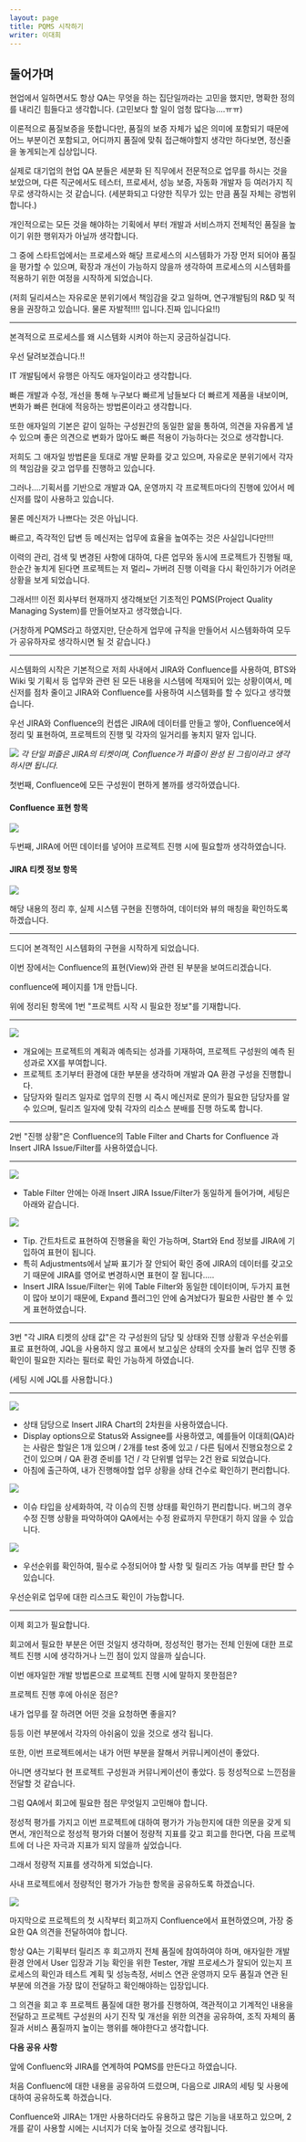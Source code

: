 ```yaml
---
layout: page
title: PQMS 시작하기
writer: 이대희
---
```


## 둘어가며

현업에서 일하면서도 항상 QA는 무엇을 하는 집단일까라는 고민을 했지만, 명확한 정의를 내리긴 힘들다고 생각합니다. (고민보다 할 일이 엄청 많다능....ㅠㅠ)

이론적으로 품질보증을 뜻합니다만, 품질의 보증 자체가 넓은 의미에 포함되기 때문에 어느 부분이건 포함되고, 어디까지 품질에 맞춰 접근해야할지 생각만 하다보면, 정신줄을 놓게되는게 십상입니다.

실제로 대기업의 현업 QA 분들은 세분화 된 직무에서 전문적으로 업무를 하시는 것을 보았으며,
다른 직군에서도 테스터, 프로세서, 성능 보증, 자동화 개발자 등 여러가지 직무로 생각하시는 것 같습니다. (세분화되고 다양한 직무가 있는 만큼 품질 자체는 광범위합니다.)

개인적으로는 모든 것을 해야하는 기획에서 부터 개발과 서비스까지 전체적인 품질을 높이기 위한 행위자가 아닐까 생각합니다.

그 중에 스타트업에서는 프로세스와 해당 프로세스의 시스템화가 가장 먼저 되어야 품질을 평가할 수 있으며, 확장과 개선이 가능하지 않을까 생각하여 프로세스의 시스템화를 적용하기 위한 여정을 시작하게 되었습니다.

(저희 딜리셔스는 자유로운 분위기에서 책임감을 갖고 일하며, 연구개발팀의 R&D 및 적용을 권장하고 있습니다. 물론 자발적!!!! 입니다.진짜 입니다요!!)

---

본격적으로 프로세스를 왜 시스템화 시켜야 하는지 궁금하실겁니다.

우선 달려보겠습니다.!!

IT 개발팀에서 유행은 아직도 애자일이라고 생각합니다.

빠른 개발과 수정, 개선을 통해 누구보다 빠르게 남들보다 더 빠르게 제품을 내보이며, 변화가 빠른 현대에 적응하는 방법론이라고 생각합니다.

또한 애자일의 기본은 같이 일하는 구성원간의 동일한 앎을 통하여, 의견을 자유롭게 낼 수 있으며 좋은 의견으로 변화가 많아도 빠른 적용이 가능하다는 것으로 생각합니다.

저희도 그 애자일 방법론을 토대로 개발 문화를 갖고 있으며, 자유로운 분위기에서 각자의 책임감을 갖고 업무를 진행하고 있습니다.

그러나....기획서를 기반으로 개발과 QA, 운영까지 각 프로젝트마다의 진행에 있어서 메신저를 많이 사용하고 있습니다.

물론 메신저가 나쁘다는 것은 아닙니다.

빠르고, 즉각적인 답변 등 메신저는 업무에 효율을 높여주는 것은 사실입니다만!!!

이력의 관리, 검색 및 변경된 사항에 대하여, 다른 업무와 동시에 프로젝트가 진행될 때, 한순간 놓치게 된다면 프로젝트는 저 멀리~ 가버려 진행 이력을 다시 확인하기가 어려운 상황을 보게 되었습니다.

그래서!!! 이전 회사부터 현재까지 생각해보던 기초적인 PQMS(Project Quality Managing System)를 만들어보자고 생각했습니다.

(거창하게 PQMS라고 하였지만, 단순하게 업무에 규칙을 만들어서 시스템화하여 모두가 공유하자로 생각하시면 될 것 같습니다.)

---

시스템화의 시작은 기본적으로 저희 사내에서 JIRA와 Confluence를 사용하여, BTS와 Wiki 및 기획서 등 업무와 관련 된 모든 내용을 시스템에 적재되어 있는 상황이여서, 
메신저를 점차 줄이고 JIRA와 Confluence를 사용하여 시스템화를 할 수 있다고 생각했습니다.

우선 JIRA와 Confluence의 컨셉은 JIRA에 데이터를 만들고 쌓아, Confluence에서 정리 및 표현하여, 프로젝트의 진행 및 각자의 일거리를 놓치지 말자 입니다.

![](/assets/image/posts/2020-12-29-pqms-01.png)
*각 단일 퍼즐은 JIRA의 티켓이며, Confluence가 퍼즐이 완성 된 그림이라고 생각하시면 됩니다.*

첫번째, Confluence에 모든 구성원이 편하게 볼까를 생각하였습니다.

#### Confluence 표현 항목

![](/assets/image/posts/2020-12-29-pqms-02.png)

두번째, JIRA에 어떤 데이터를 넣어야 프로젝트 진행 시에 필요할까 생각하였습니다.

#### JIRA 티켓 정보 항목

![](/assets/image/posts/2020-12-29-pqms-03.png)

해당 내용의 정리 후, 실제 시스템 구현을 진행하여, 데이터와 뷰의 매칭을 확인하도록 하겠습니다.

---

드디어 본격적인 시스템화의 구현을 시작하게 되었습니다.

이번 장에서는 Confluence의 표현(View)와 관련 된 부분을 보여드리겠습니다.

confluence에 페이지를 1개 만듭니다.

위에 정리된 항목에 1번 "프로젝트 시작 시 필요한 정보"를 기재합니다.

---
![](/assets/image/posts/2020-12-29-pqms-04.png)

- 개요에는 프로젝트의 계획과 예측되는 성과를 기재하여, 프로젝트 구성원의 예측 된 성과로 XX를 부여합니다.
- 프로젝트 초기부터 환경에 대한 부분을 생각하며 개발과 QA 환경 구성을 진행합니다.
- 담당자와 릴리즈 일자로 업무의 진행 시 즉시 메신저로 문의가 필요한 담당자를 알 수 있으며, 릴리즈 일자에 맞춰 각자의 리소스 분배를 진행 하도록 합니다.

---

2번 "진행 상황"은 Confluence의 Table Filter and Charts for Confluence 과 Insert JIRA Issue/Filter를 사용하였습니다.

---

![](/assets/image/posts/2020-12-29-pqms-05.png)

- Table Filter 안에는 아래 Insert JIRA Issue/Filter가 동일하게 들어가며, 세팅은 아래와 같습니다.

![](/assets/image/posts/2020-12-29-pqms-06.png)

- Tip. 간트차트로 표현하여 진행율을 확인 가능하며, Start와 End 정보를 JIRA에 기입하여 표현이 됩니다.
- 특히 Adjustments에서 날짜 표기가 잘 안되어 확인 중에 JIRA의 데이터를 갖고오기 때문에 JIRA를 영어로 변경하시면 표현이 잘 됩니다.....
- Insert JIRA Issue/Filter는 위에 Table Filter와 동일한 데이터이며, 두가지 표현이 많아 보이기 때문에, Expand 플러그인 안에 숨겨놨다가 필요한 사람만 볼 수 있게 표현하였습니다.

---

3번 "각 JIRA 티켓의 상태 값"은 각 구성원의 담당 및 상태와 진행 상황과 우선순위를 표로 표현하여, JQL을 사용하지 않고 표에서 보고싶은 상태의 숫자를 눌러 업무 진행 중 확인이 필요한 지라는 필터로 확인 가능하게 하였습니다.

(세팅 시에 JQL를 사용합니다.)

---

![](/assets/image/posts/2020-12-29-pqms-07.png)

- 상태 담당으로 Insert JIRA Chart의 2차원을 사용하였습니다.
- Display options으로 Status와 Assignee를 사용하였고, 예를들어 이대희(QA)라는 사람은 할일은 1개 있으며 / 2개를 test 중에 있고 / 다른 팀에서 진행요청으로 2건이 있으며 / QA 환경 준비를 1건 / 각 단위별 업무는 2건 완료 되었습니다.
- 아침에 출근하여, 내가 진행해야할 업무 상황을 상태 건수로 확인하기 편리합니다.

![](/assets/image/posts/2020-12-29-pqms-08.png)

- 이슈 타입을 상세화하여, 각 이슈의 진행 상태를 확인하기 편리합니다. 버그의 경우 수정 진행 상황을 파악하여야 QA에서는 수정 완료까지 무한대기 하지 않을 수 있습니다.

![](/assets/image/posts/2020-12-29-pqms-09.png)

- 우선순위를 확인하여, 필수로 수정되어야 할 사항 및 릴리즈 가능 여부를 판단 할 수 있습니다.

우선순위로 업무에 대한 리스크도 확인이 가능합니다.

---

이제 회고가 필요합니다.

회고에서 필요한 부분은 어떤 것일지 생각하며, 정성적인 평가는 전체 인원에 대한 프로젝트 진행 시에 생각하거나 느낀 점이 있지 않을까 싶습니다.

이번 애자일한 개발 방법론으로 프로젝트 진행 시에 말하지 못한점은?

프로젝트 진행 후에 아쉬운 점은?

내가 업무를 잘 하려면 어떤 것을 요청하면 좋을지?

등등 이런 부분에서 각자의 아쉬움이 있을 것으로 생각 됩니다.

또한, 이번 프로젝트에서는 내가 어떤 부분을 잘해서 커뮤니케이션이 좋았다.

아니면 생각보다 현 프로젝트 구성원과 커뮤니케이션이 좋았다. 등 정성적으로 느낀점을 전달할 것 같습니다.

그럼 QA에서 회고에 필요한 점은 무엇일지 고민해야 합니다.

정성적 평가를 가지고 이번 프로젝트에 대하여 평가가 가능한지에 대한 의문을 갖게 되면서, 개인적으로 정성적 평가와 더불어 정량적 지표를 갖고 회고를 한다면, 다음 프로젝트에 더 나은 자극과 지표가 되지 않을까 싶었습니다.

그래서 정량적 지표를 생각하게 되었습니다.

사내 프로젝트에서 정량적인 평가가 가능한 항목을 공유하도록 하겠습니다.

![](/assets/image/posts/2020-12-29-pqms-10.png)

마지막으로 프로젝트의 첫 시작부터 회고까지 Confluence에서 표현하였으며, 가장 중요한 QA 의견을 전달하여야 합니다.

항상 QA는 기획부터 릴리즈 후 회고까지 전체 품질에 참여하여야 하며, 애자일한 개발 환경 안에서 User 입장과 기능 확인을 위한 Tester, 개발 프로세스가 잘되어 있는지 프로세스의 확인과 테스트 계획 및 성능측정, 서비스 연관 운영까지 모두 품질과 연관 된 부분에 의견을 가장 많이 전달하고 확인해야하는 입장입니다.

그 의견을 회고 후 프로젝트 품질에 대한 평가를 진행하여, 객관적이고 기계적인 내용을 전달하고 프로젝트 구성원의 사기 진작 및 개선을 위한 의견을 공유하여, 조직 자체의 품질과 서비스 품질까지 높이는 행위를 해야한다고 생각합니다.

**다음 공유 사항**

앞에 Confluenc와 JIRA를 연계하여 PQMS를 만든다고 하였습니다.

처음 Confluenc에 대한 내용을 공유하여 드렸으며, 다음으로 JIRA의 세팅 및 사용에 대하여 공유하도록 하겠습니다.

Confluence와 JIRA는 1개만 사용하더라도 유용하고 많은 기능을 내포하고 있으며, 2개를 같이 사용할 시에는 시너지가 더욱 높아질 것으로 생각됩니다.